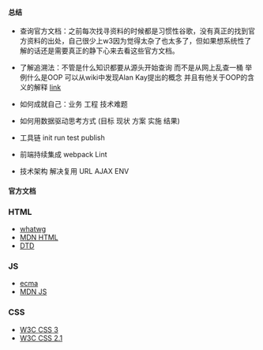 #### 总结
- 查询官方文档：之前每次找寻资料的时候都是习惯性谷歌，没有真正的找到官方资料的出处，自己很少上w3因为觉得太杂了也太多了，但如果想系统性了解的话还是需要真正的静下心来去看这些官方文档。

- 了解追溯法：不管是什么知识都要从源头开始查询 而不是从网上乱查一桶 举例什么是OOP 可以从wiki中发现Alan Kay提出的概念 并且有他关于OOP的含义的解释 [link](http://userpage.fu-berlin.de/~ram/pub/pub_jf47ht81Ht/doc_kay_oop_en) 
- 如何成就自己：业务 工程 技术难题
- 如何用数据驱动思考方式 (目标 现状 方案 实施 结果)
- 工具链 init run test publish
- 前端持续集成 webpack Lint
- 技术架构 解决复用 URL AJAX ENV
#### 官方文档
### HTML 
-  [whatwg](https://whatwg.org)
- [MDN HTML](https://developer.mozilla.org/en-US/docs/Web/HTML)
- [DTD](https://www.w3.org/TR/2018/SPSD-xhtml1-20180327/DTD/xhtml1-strict.dtd)
### JS
-  [ecma](www.ecma-international.org/)
- [MDN JS](https://developer.mozilla.org/en-US/docs/Web/JavaScript)
### CSS
- [W3C CSS 3](https://www.w3.org/TR/css-syntax-3/)
- [W3C CSS 2.1](https://www.w3.org/TR/2011/REC-CSS2-20110607/)




